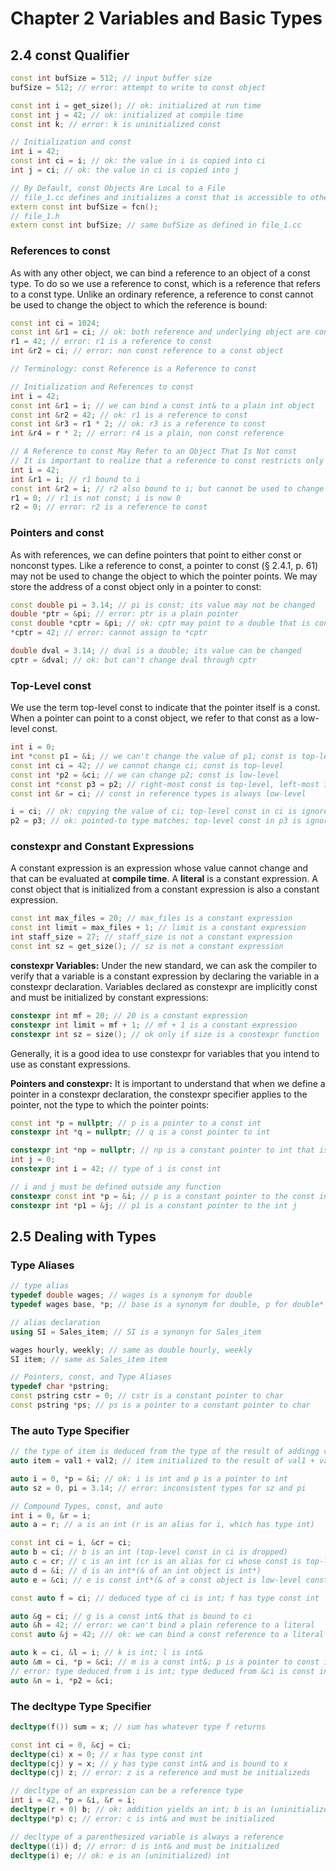 # Chapter 2 Variables and Basic Types

## 2.4 const Qualifier

```cpp
const int bufSize = 512; // input buffer size
bufSize = 512; // error: attempt to write to const object

const int i = get_size(); // ok: initialized at run time
const int j = 42; // ok: initialized at compile time
const int k; // error: k is uninitialized const

// Initialization and const
int i = 42;
const int ci = i; // ok: the value in i is copied into ci
int j = ci; // ok: the value in ci is copied into j

// By Default, const Objects Are Local to a File
// file_1.cc defines and initializes a const that is accessible to other files
extern const int bufSize = fcn();
// file_1.h
extern const int bufSize; // same bufSize as defined in file_1.cc
```

### References to const

As with any other object, we can bind a reference to an object of a const type. To do so we use a reference to const, which is a reference that refers to a const type. Unlike an ordinary reference, a reference to const cannot be used to change the object to which the reference is bound:

```cpp
const int ci = 1024;
const int &r1 = ci; // ok: both reference and underlying object are const
r1 = 42; // error: r1 is a reference to const
int &r2 = ci; // error: non const reference to a const object

// Terminology: const Reference is a Reference to const

// Initialization and References to const
int i = 42;
const int &r1 = i; // we can bind a const int& to a plain int object
const int &r2 = 42; // ok: r1 is a reference to const
const int &r3 = r1 * 2; // ok: r3 is a reference to const
int &r4 = r * 2; // error: r4 is a plain, non const reference

// A Reference to const May Refer to an Object That Is Not const
// It is important to realize that a reference to const restricts only what we can do through that reference.
int i = 42;
int &r1 = i; // r1 bound to i
const int &r2 = i; // r2 also bound to i; but cannot be used to change i
r1 = 0; // r1 is not const; i is now 0
r2 = 0; // error: r2 is a reference to const
```

### Pointers and const

As with references, we can define pointers that point to either const or nonconst types. Like a reference to const, a pointer to const (§ 2.4.1, p. 61) may not be used to change the object to which the pointer points. We may store the address of a const object only in a pointer to const:

```cpp
const double pi = 3.14; // pi is const; its value may not be changed
double *ptr = &pi; // error: ptr is a plain pointer
const double *cptr = &pi; // ok: cptr may point to a double that is const
*cptr = 42; // error: cannot assign to *cptr

double dval = 3.14; // dval is a double; its value can be changed
cptr = &dval; // ok: but can't change dval through cptr
```

### Top-Level const

We use the term top-level const to indicate that the pointer itself is a const. When a pointer can point to a const object, we refer to that const as a low-level const.

```cpp
int i = 0;
int *const p1 = &i; // we can't change the value of p1; const is top-level
const int ci = 42; // we cannot change ci; const is top-level
const int *p2 = &ci; // we can change p2; const is low-level
const int *const p3 = p2; // right-most const is top-level, left-most is not
const int &r = ci; // const in reference types is always low-level

i = ci; // ok: copying the value of ci; top-level const in ci is ignored
p2 = p3; // ok: pointed-to type matches; top-level const in p3 is ignored
```

### constexpr and Constant Expressions

A constant expression is an expression whose value cannot change and that can be evaluated at **compile time**. A **literal** is a constant expression. A const object that is initialized from a constant expression is also a constant expression. 

```cpp
const int max_files = 20; // max_files is a constant expression
const int limit = max_files + 1; // limit is a constant expression
int staff_size = 27; // staff_size is not a constant expression
const int sz = get_size(); // sz is not a constant expression
```

**constexpr Variables:** Under the new standard, we can ask the compiler to verify that a variable is a constant expression by declaring the variable in a constexpr declaration. Variables declared as constexpr are implicitly const and must be initialized by constant expressions:

```cpp
constexpr int mf = 20; // 20 is a constant expression
constexpr int limit = mf + 1; // mf + 1 is a constant expression
constexpr int sz = size(); // ok only if size is a constexpr function
```

Generally, it is a good idea to use constexpr for variables that you intend to use as constant expressions.

**Pointers and constexpr:** It is important to understand that when we define a pointer in a constexpr declaration, the constexpr specifier applies to the pointer, not the type to which the pointer points:

```cpp
const int *p = nullptr; // p is a pointer to a const int
constexpr int *q = nullptr; // q is a const pointer to int

constexpr int *np = nullptr; // np is a constant pointer to int that is null
int j = 0;
constexpr int i = 42; // type of i is const int

// i and j must be defined outside any function
constexpr const int *p = &i; // p is a constant pointer to the const int i
constexpr int *p1 = &j; // p1 is a constant pointer to the int j
```

## 2.5 Dealing with Types

### Type Aliases

```cpp
// type alias
typedef double wages; // wages is a synonym for double
typedef wages base, *p; // base is a synonym for double, p for double*

// alias declaration
using SI = Sales_item; // SI is a synonyn for Sales_item

wages hourly, weekly; // same as double hourly, weekly
SI item; // same as Sales_item item
```

```cpp
// Pointers, const, and Type Aliases
typedef char *pstring;
const pstring cstr = 0; // cstr is a constant pointer to char
const pstring *ps; // ps is a pointer to a constant pointer to char
```

### The auto Type Specifier

```cpp
// the type of item is deduced from the type of the result of addingg val1 and val2
auto item = val1 + val2; // item initialized to the result of val1 + val2

auto i = 0, *p = &i; // ok: i is int and p is a pointer to int
auto sz = 0, pi = 3.14; // error: inconsistent types for sz and pi

// Compound Types, const, and auto
int i = 0, &r = i;
auto a = r; // a is an int (r is an alias for i, which has type int)

const int ci = i, &cr = ci;
auto b = ci; // b is an int (top-level const in ci is dropped)
auto c = cr; // c is an int (cr is an alias for ci whose const is top-level)
auto d = &i; // d is an int*(& of an int object is int*)
auto e = &ci; // e is const int*(& of a const object is low-level const)

const auto f = ci; // deduced type of ci is int; f has type const int

auto &g = ci; // g is a const int& that is bound to ci
auto &h = 42; // error: we can't bind a plain reference to a literal
const auto &j = 42; /// ok: we can bind a const reference to a literal

auto k = ci, &l = i; // k is int; l is int&
auto &m = ci, *p = &ci; // m is a const int&; p is a pointer to const int
// error: type deduced from i is int; type deduced from &ci is const int
auto &n = i, *p2 = &ci;
```

### The decltype Type Specifier

```cpp
decltype(f()) sum = x; // sum has whatever type f returns

const int ci = 0, &cj = ci; 
decltype(ci) x = 0; // x has type const int
decltype(cj) y = x; // y has type const int& and is bound to x
decltype(cj) z; // error: z is a reference and must be initializeds

// decltype of an expression can be a reference type
int i = 42, *p = &i, &r = i;
decltype(r + 0) b; // ok: addition yields an int; b is an (uninitialized) int
decltype(*p) c; // error: c is int& and must be initialized

// decltype of a parenthesized variable is always a reference
decltype((i)) d; // error: d is int& and must be initialized
decltype(i) e; // ok: e is an (uninitialized) int
```
